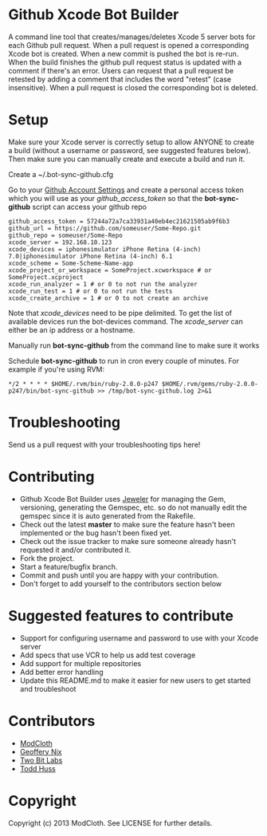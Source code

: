 Github Xcode Bot Builder
========================

A command line tool that creates/manages/deletes Xcode 5 server bots for each Github pull request. When a pull request is opened
a corresponding Xcode bot is created. When a new commit is pushed the bot is re-run. When the build finishes the github
pull request status is updated with a comment if there's an error. Users can request that a pull request be retested by
adding a comment that includes the word "retest" (case insensitive). When a pull request is closed the corresponding
bot is deleted.

Setup
=====
Make sure your Xcode server is correctly setup to allow ANYONE to create a build (without a username or password, see suggested features below).
Then make sure you can manually create and execute a build and run it.

Create a ~/.bot-sync-github.cfg

Go to your [Github Account Settings](https://github.com/settings/applications) and create a personal access token which
you will use as your *github_access_token* so that the **bot-sync-github** script can access your github repo

```
github_access_token = 57244a72a7ca33931a40eb4ec21621505ab9f6b3
github_url = https://github.com/someuser/Some-Repo.git
github_repo = someuser/Some-Repo
xcode_server = 192.168.10.123
xcode_devices = iphonesimulator iPhone Retina (4-inch) 7.0|iphonesimulator iPhone Retina (4-inch) 6.1
xcode_scheme = Some-Scheme-Name-app
xcode_project_or_workspace = SomeProject.xcworkspace # or SomeProject.xcproject
xcode_run_analyzer = 1 # or 0 to not run the analyzer
xcode_run_test = 1 # or 0 to not run the tests
xcode_create_archive = 1 # or 0 to not create an archive
```

Note that *xcode_devices* need to be pipe delimited. To get the list of available devices run the bot-devices command.
The *xcode_server* can either be an ip address or a hostname.

Manually run **bot-sync-github** from the command line to make sure it works

Schedule **bot-sync-github** to run in cron every couple of minutes. For example if you're using RVM:

```
*/2 * * * * $HOME/.rvm/bin/ruby-2.0.0-p247 $HOME/.rvm/gems/ruby-2.0.0-p247/bin/bot-sync-github >> /tmp/bot-sync-github.log 2>&1
```

Troubleshooting
===============
Send us a pull request with your troubleshooting tips here!

Contributing
============

* Github Xcode Bot Builder uses [Jeweler](https://github.com/technicalpickles/jeweler) for managing the Gem, versioning,
  generating the Gemspec, etc. so do not manually edit the gemspec since it is auto generated from the Rakefile.
* Check out the latest **master** to make sure the feature hasn't been implemented or the bug hasn't been fixed yet.
* Check out the issue tracker to make sure someone already hasn't requested it and/or contributed it.
* Fork the project.
* Start a feature/bugfix branch.
* Commit and push until you are happy with your contribution.
* Don't forget to add yourself to the contributors section below

Suggested features to contribute
================================
* Support for configuring username and password to use with your Xcode server
* Add specs that use VCR to help us add test coverage
* Add support for multiple repositories
* Add better error handling
* Update this README.md to make it easier for new users to get started and troubleshoot

Contributors
============
 - [ModCloth](http://www.modcloth.com/)
 - [Geoffery Nix](http://github.com/geoffnix)
 - [Two Bit Labs](http://twobitlabs.com/)
 - [Todd Huss](http://github.com/thuss)

Copyright
=========

Copyright (c) 2013 ModCloth. See LICENSE for further details.



